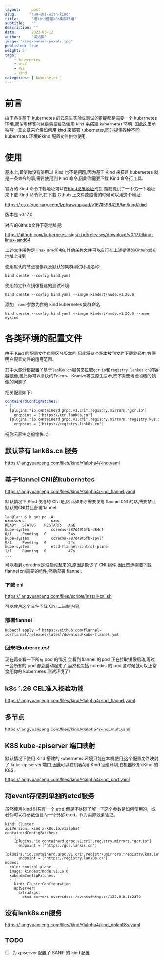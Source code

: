 ```yaml
---
layout:     post 
slug:      "run-k8s-with-kind"
title:      "用kind搭建k8s集群环境"
subtitle:   ""
description: ""
date:       2023-03-12
author:     "梁远鹏"
image: "/img/banner-pexels.jpg"
published: true
weight: 2
tags:
    - kubernetes 
    - cncf
    - k8s
    - kind
categories: [ kubernetes ]
---
```


# 前言

由于各类基于 kubernetes 的云原生实验或测试的前提都是需要一个 kubernetes 环境,而在写博客时总是需要提及使用 kind 来搭建 kubernetes 环境. 因此这里单独写一篇文章来介绍如何用 kind 来部署 kubernetes,同时提供各种不同 kubernetes 环境的kind 配置文件供你使用.
 
# 使用

基本上,即使你没有使用过 Kind 也不是问题,因为基于 Kind 来搭建 kubernetes 就是一条命令的事,需要使用到 Kind 命令,因此你需要下载 Kind 命令行工具.  

官方的 Kind 命令下载地址可以在[Kind发布地址](https://github.com/kubernetes-sigs/kind/releases)找到,而我提供了一个另一个地址来下载 Kind 命令行,在下载 Github 上文件速度慢的时候可以用这个地址:  

https://res.cloudinary.com/lyp/raw/upload/v1678598428/lan/kind/kind  

版本是 v0.17.0 

对应的Github文件下载地址是:  

https://github.com/kubernetes-sigs/kind/releases/download/v0.17.0/kind-linux-amd64

上述文件架构是 linux amd64的,其他架构文件可以自行在上述提供的Github发布地址上找到.

使用默认的节点镜像以及默认的集群测试环境名称:
```shell
kind create --config kind.yaml
```

使用特定节点镜像搭建的测试环境:
```shell
kind create --config kind.yaml --image kindest/node:v1.26.0
```  

添加`--name`参数为你的 kind kubernetes 集群命名:
```shell
kind create --config kind.yaml --image kindest/node:v1.26.0 --name mykind
```  

# 各类环境的配置文件  

由于 Kind 的配置文件也是区分版本的,因此将这个版本放到文件下载路径中,方便明白配置文件的适用范围.  

其中大部分都配置了基于`lank8s.cn`服务来拉取`gcr.io`和`registry.lank8s.cn`的容器镜像,因此你可以愉快的Tekton、Knative等云原生技术,而不需要考虑被墙的镜像的问题了.

相关配置如下:

```yaml
containerdConfigPatches:
- |-
  [plugins."io.containerd.grpc.v1.cri".registry.mirrors."gcr.io"]
    endpoint = ["https://gcr.lank8s.cn"]
  [plugins."io.containerd.grpc.v1.cri".registry.mirrors."registry.k8s.io"]
    endpoint = ["https://registry.lank8s.cn"]
```

祝你云原生之旅愉快! :)

## 默认带有 lank8s.cn 服务

https://liangyuanpeng.com/files/kind/v1alpha4/kind.yaml

## 基于flannel CNI的kubernetes

https://liangyuanpeng.com/files/kind/v1alpha4/kind_flannel.yaml


默认情况下 Kind 使用的 CNI 是,因此如果你需要使用 flannel CNI 的话,需要禁止默认的CNI并且部署flannel.

```shell
lan@lan:~$ k get po -A
NAMESPACE            NAME                                            READY   STATUS    RESTARTS   AGE
kube-system          coredns-787d4945fb-d84n2                        0/1     Pending   0          34s
kube-system          coredns-787d4945fb-zpvlf                        0/1     Pending   0          34s
kube-system          etcd-flannel-control-plane                      1/1     Running   0          47s
...
```

可以看到 coredns 是没启动起来的,原因是缺少了 CNI 组件.因此首选需要下载 flannel cni需要的组件,然后部署 flannel.

### 下载 cni

https://liangyuanpeng.com/files/scripts/install-cni.sh 

可以使用这个文件下载 CNI 二进制内容,

### 部署flannel

```shell
kubectl apply -f https://github.com/flannel-io/flannel/releases/latest/download/kube-flannel.yml
```

### 回来吧kubernetes!

现在再查看一下所有 pod 的情况,会看到 flannel 的 pod 正在拉取镜像启动,再过一会所有的 pod 都会启动起来了,当然也包括 coredns 的 pod,这时候就可以正常食用你的 kubernetes 测试环境了!

## k8s 1.26 CEL准入校验功能

https://liangyuanpeng.com/files/kind/v1alpha4/kind_flannel.yaml


## 多节点

https://liangyuanpeng.com/files/kind/v1alpha4/kind_mult.yaml

## K8S kube-apiserver 端口映射

默认情况下使用 Kind 搭建的 kubernetes 环境只能在本机使用,这个配置文件映射了 kube-apiserver 端口,因此可以在机器A用 Kind 搭建环境,在机器B访问Kind 的  K8S.

https://liangyuanpeng.com/files/kind/v1alpha4/kind_port.yaml 

## 将event存储到单独的etcd服务

虽然使用 kind 时只有一个 etcd,但是不妨碍了解一下这个参数是如何使用的，或者你可以将参数值指向一个外部 etcd，作为实际效果验证。

```shell
kind: Cluster
apiVersion: kind.x-k8s.io/v1alpha4
containerdConfigPatches:
  - |-
    [plugins."io.containerd.grpc.v1.cri".registry.mirrors."gcr.io"]
      endpoint = ["https://gcr.lank8s.cn"]
    [plugins."io.containerd.grpc.v1.cri".registry.mirrors."registry.k8s.io"]
      endpoint = ["https://registry.lank8s.cn"]
nodes:
- role: control-plane
  image: kindest/node:v1.26.0
  kubeadmConfigPatches:
  - |
    kind: ClusterConfiguration
    apiServer:
      extraArgs:
        etcd-servers-overrides: /events#https://127.0.0.1:2379
```

## 没有lank8s.cn服务

https://liangyuanpeng.com/files/kind/v1alpha4/kind_nolank8s.yaml


## TODO

- [ ] 为 apiserver 配置了 SANIP 的 kind 配置